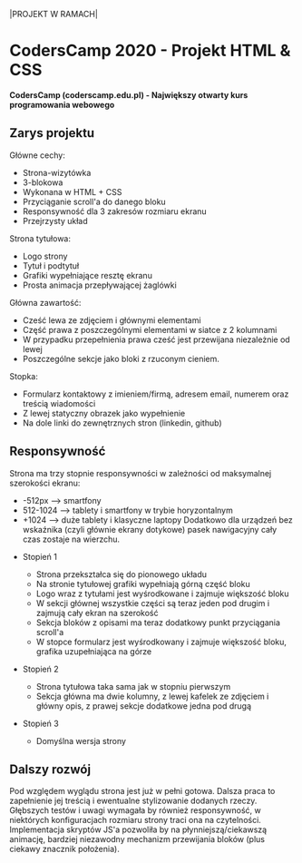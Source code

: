 |PROJEKT W RAMACH|
# CodersCamp 2020 - Projekt HTML & CSS
**CodersCamp (coderscamp.edu.pl) - Największy otwarty kurs programowania webowego** 

## Zarys projektu ##

Główne cechy:
- Strona-wizytówka
- 3-blokowa
- Wykonana w HTML + CSS
- Przyciąganie scroll'a do danego bloku
- Responsywność dla 3 zakresów rozmiaru ekranu
- Przejrzysty układ

Strona tytułowa:
- Logo strony
- Tytuł i podtytuł
- Grafiki wypełniające resztę ekranu
- Prosta animacja przepływającej żaglówki

Główna zawartość:
- Cześć lewa ze zdjęciem i głównymi elementami
- Część prawa z poszczególnymi elementami w siatce z 2 kolumnami
- W przypadku przepełnienia prawa cześć jest przewijana niezależnie od lewej
- Poszczególne sekcje jako bloki z rzuconym cieniem.

Stopka:
- Formularz kontaktowy z imieniem/firmą, adresem email, numerem oraz treścią wiadomości
- Z lewej statyczny obrazek jako wypełnienie
- Na dole linki do zewnętrznych stron (linkedin, github)

## Responsywność ##

Strona ma trzy stopnie responsywności w zależności od maksymalnej szerokości ekranu:
- -512px --> smartfony
- 512-1024 --> tablety i smartfony w trybie horyzontalnym
- +1024 --> duże tablety i klasyczne laptopy
Dodatkowo dla urządzeń bez wskaźnika (czyli głównie ekrany dotykowe) pasek nawigacyjny cały czas zostaje na wierzchu.

* Stopień 1
    - Strona przekształca się do pionowego układu
    - Na stronie tytułowej grafiki wypełniają górną część bloku
    - Logo wraz z tytułami jest wyśrodkowane i zajmuje większość bloku
    - W sekcji głównej wszystkie części są teraz jeden pod drugim i zajmują cały ekran na szerokość
    - Sekcja bloków z opisami ma teraz dodatkowy punkt przyciągania scroll'a
    - W stopce formularz jest wyśrodkowany i zajmuje większość bloku, grafika uzupełniająca na górze

* Stopień 2
    - Strona tytułowa taka sama jak w stopniu pierwszym
    - Sekcja główna ma dwie kolumny, z lewej kafelek ze zdjęciem i główny opis, z prawej sekcje dodatkowe jedna pod drugą

* Stopień 3
    - Domyślna wersja strony

## Dalszy rozwój ##

Pod względem wyglądu strona jest już w pełni gotowa. Dalsza praca to zapełnienie jej treścią i ewentualne stylizowanie dodanych rzeczy. Głębszych testów i uwagi wymagała by również responsywność, w niektórych konfiguracjach rozmiaru strony traci ona na czytelności. Implementacja skryptów JS'a pozwoliła by na płynniejszą/ciekawszą animację, bardziej niezawodny mechanizm przewijania bloków (plus ciekawy znacznik położenia).
